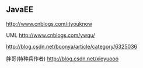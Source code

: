 ﻿## JavaEE
http://www.cnblogs.com/ityouknow

UML http://www.cnblogs.com/ywqu/

http://blog.csdn.net/boonya/article/category/6325036

胖哥(特种兵作者) http://blog.csdn.net/xieyuooo